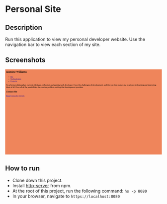 # Personal Site

## Description
Run this application to view my personal developer website. Use the navigation bar to view each section of my site.

## Screenshots
![Personal Site Preview](https://raw.githubusercontent.com/williaj615/personal-site/master/screenshots/main_view.png
)

## How to run
* Clone down this project.
* Install [http-server](https://www.npmjs.com/package/http-server) from npm.
* At the root of this project, run the following command: `hs -p 8080`
* In your browser, navigate to `https://localhost:8080`